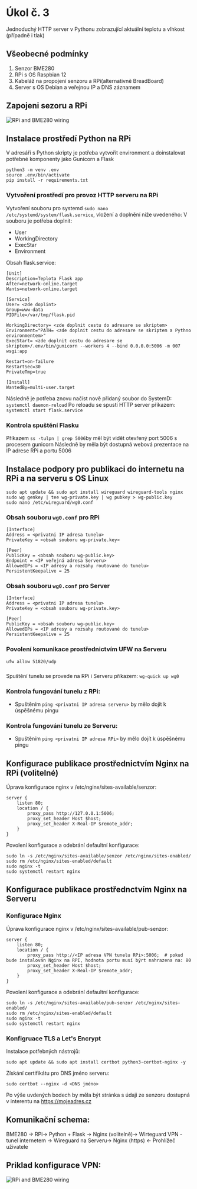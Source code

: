 # Úkol č. 3
Jednoduchý HTTP server v Pythonu zobrazující aktuální teplotu a vlhkost (případně i tlak)

## Všeobecné podmínky
1. Senzor BME280
2. RPi s OS Raspbian 12
3. Kabeláž na propojení senzoru a RPi(alternativně BreadBoard)
4. Server s OS Debian a veřejnou IP a DNS záznamem

## Zapojeni sezoru a RPi
![RPi and BME280 wiring](wiring_rpi.png)


## Instalace prostředí Python na RPi
V adresáři s Python skripty je potřeba vytvořit environment a doinstalovat potřebné komponenty jako Gunicorn a Flask
```
python3 -m venv .env
source .env/bin/activate
pip install -r requirements.txt
```
### Vytvoření prostředí pro provoz HTTP serveru na RPi
Vytvoření souboru pro systemd `sudo nano /etc/systemd/system/flask.service`, vložení a doplnění níže uvedeného:
V souboru je potřeba doplnit:
- User
- WorkingDirectory
- ExecStar
- Environment

Obsah flask.service:
```
[Unit]
Description=Teplota Flask app
After=network-online.target
Wants=network-online.target

[Service]
User= <zde doplint>
Group=www-data
PIDFile=/var/tmp/flask.pid

WorkingDirectory= <zde doplnit cestu do adresare se skriptem>
Environment="PATH= <zde doplnit cestu do adresare se skriptem a Pythno environmentem>"
ExecStart= <zde doplnit cestu do adresare se skriptem>/.env/bin/gunicorn --workers 4 --bind 0.0.0.0:5006 -m 007 wsgi:app

Restart=on-failure
RestartSec=30
PrivateTmp=true

[Install]
WantedBy=multi-user.target
```

Následně je potřeba znovu načíst nově přidaný soubor do SystemD: `systemctl daemon-reload`
Po reloadu se spustí HTTP server příkazem: `systemctl start flask.service`

### Kontrola spuštění Flasku
Příkazem `ss -tulpn | grep 5006`by měl být vidět otevřený port 5006 s procesem gunicorn
Následně by měla být dostupná webová prezentace na IP adrese RPi a portu 5006


## Instalace podpory pro publikaci do internetu na RPi a na serveru s OS Linux
```
sudo apt update && sudo apt install wireguard wireguard-tools nginx
sudo wg genkey | tee wg-private.key | wg pubkey > wg-public.key
sudo nano /etc/wireguard/wg0.conf
```
### Obsah souboru `wg0.conf` pro RPi
```
[Interface]
Address = <privatni IP adresa tunelu>
PrivateKey = <obsah souboru wg-private.key>

[Peer]
PublicKey = <obsah souboru wg-public.key>
Endpoint = <IP veřejná adresa Serveru>
AllowedIPs = <IP adresy a rozsahy routované do tunelu>
PersistentKeepalive = 25
```
### Obsah souboru `wg0.conf` pro Server
```
[Interface]
Address = <privatni IP adresa tunelu>
PrivateKey = <obsah souboru wg-private.key>

[Peer]
PublicKey = <obsah souboru wg-public.key>
AllowedIPs = <IP adresy a rozsahy routované do tunelu>
PersistentKeepalive = 25
```
### Povolení komunikace prostřednictvím UFW na Serveru
```
ufw allow 51820/udp

```
###
Spuštění tunelu se provede na RPi i Serveru příkazem: `wg-quick up wg0`

### Kontrola fungování tunelu z RPi:
- Spuštěním `ping <privatni IP adresa serveru>` by mělo dojít k úspěšnému pingu

### Kontrola fungování tunelu ze Serveru:
- Spuštěním `ping <privatni IP adresa RPi>` by mělo dojít k úspěšnému pingu

## Konfigurace publikace prostřednictvím Nginx na RPi (volitelné)
Úprava konfigurace nginx v /etc/nginx/sites-available/senzor:
```
server {
    listen 80;
    location / {
        proxy_pass http://127.0.0.1:5006;
        proxy_set_header Host $host;
        proxy_set_header X-Real-IP $remote_addr;
    }
}
```
Povolení konfigurace a odebrání defaultní konfigurace:
```
sudo ln -s /etc/nginx/sites-available/senzor /etc/nginx/sites-enabled/
sudo rm /etc/nginx/sites-enabled/default
sudo nginx -t
sudo systemctl restart nginx
```

## Konfigurace publikace prostřednctvím Nginx na Serveru
###  Konfigurace Nginx
Úprava konfigurace nginx v /etc/nginx/sites-available/pub-senzor:
```
server {
    listen 80;
    location / {
        proxy_pass http://<IP adresa VPN tunelu RPi>:5006;  # pokud bude instalován Nginx na RPI, hodnota portu musí býrt nahrazena na: 80
        proxy_set_header Host $host;
        proxy_set_header X-Real-IP $remote_addr;
    }
}
```
Povolení konfigurace a odebrání defaultní konfigurace:
```
sudo ln -s /etc/nginx/sites-available/pub-senzor /etc/nginx/sites-enabled/
sudo rm /etc/nginx/sites-enabled/default
sudo nginx -t
sudo systemctl restart nginx
```
### Konfigruace TLS a Let's Encrypt
Instalace potřebných nástrojů:
```
sudo apt update && sudo apt install certbot python3-certbot-nginx -y

```

Získání certifikátu pro DNS jméno serveru:
```
sudo certbot --nginx -d <DNS jméno>
```
Po výše uvdených bodech by měla být stránka s údaji ze senzoru dostupná v interentu na https://mojeadres.cz

## Komunikační schema:
    
  
BME280 -> RPi-> Python + Flask -> Nginx (volitelně)-> Wirteguard VPN - tunel internetem -> Wireguard na Serveru-> Nginx (https) <- Prohlížeč uživatele

## Priklad konfigurace VPN:
![RPi and BME280 wiring](wireguar.png)
